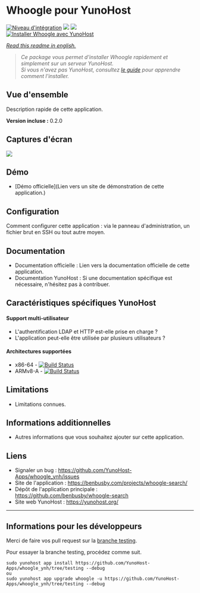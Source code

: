# Whoogle pour YunoHost

[![Niveau d'intégration](https://dash.yunohost.org/integration/whoogle.svg)](https://dash.yunohost.org/appci/app/whoogle) ![](https://ci-apps.yunohost.org/ci/badges/whoogle.status.svg) ![](https://ci-apps.yunohost.org/ci/badges/whoogle.maintain.svg)  
[![Installer Whoogle avec YunoHost](https://install-app.yunohost.org/install-with-yunohost.png)](https://install-app.yunohost.org/?app=whoogle)

*[Read this readme in english.](./README.md)* 

> *Ce package vous permet d'installer Whoogle rapidement et simplement sur un serveur YunoHost.  
Si vous n'avez pas YunoHost, consultez [le guide](https://yunohost.org/#/install) pour apprendre comment l'installer.*

## Vue d'ensemble
Description rapide de cette application.

**Version incluse :** 0.2.0

## Captures d'écran

![](https://raw.githubusercontent.com/benbusby/whoogle-search/develop/app/static/img/docs/screenshot_desktop.jpg)

## Démo

* [Démo officielle](Lien vers un site de démonstration de cette application.)

## Configuration

Comment configurer cette application : via le panneau d'administration, un fichier brut en SSH ou tout autre moyen.

## Documentation

 * Documentation officielle : Lien vers la documentation officielle de cette application.
 * Documentation YunoHost : Si une documentation spécifique est nécessaire, n'hésitez pas à contribuer.

## Caractéristiques spécifiques YunoHost

#### Support multi-utilisateur

* L'authentification LDAP et HTTP est-elle prise en charge ?
* L'application peut-elle être utilisée par plusieurs utilisateurs ?

#### Architectures supportées

* x86-64 - [![Build Status](https://ci-apps.yunohost.org/ci/logs/whoogle%20%28Apps%29.svg)](https://ci-apps.yunohost.org/ci/apps/whoogle/)
* ARMv8-A - [![Build Status](https://ci-apps-arm.yunohost.org/ci/logs/whoogle%20%28Apps%29.svg)](https://ci-apps-arm.yunohost.org/ci/apps/whoogle/)

## Limitations

* Limitations connues.

## Informations additionnelles

* Autres informations que vous souhaitez ajouter sur cette application.

## Liens

 * Signaler un bug : https://github.com/YunoHost-Apps/whoogle_ynh/issues
 * Site de l'application : https://benbusby.com/projects/whoogle-search/
 * Dépôt de l'application principale : https://github.com/benbusby/whoogle-search
 * Site web YunoHost : https://yunohost.org/

---

## Informations pour les développeurs

Merci de faire vos pull request sur la [branche testing](https://github.com/YunoHost-Apps/whoogle_ynh/tree/testing).

Pour essayer la branche testing, procédez comme suit.
```
sudo yunohost app install https://github.com/YunoHost-Apps/whoogle_ynh/tree/testing --debug
ou
sudo yunohost app upgrade whoogle -u https://github.com/YunoHost-Apps/whoogle_ynh/tree/testing --debug
```
